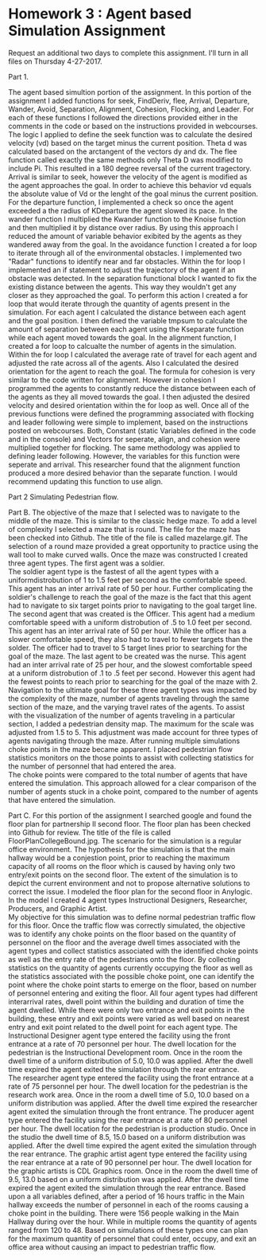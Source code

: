 # Homework 3 : Agent based Simulation Assignment 

Request an additional two days to complete this assignment.  I'll turn in all files on Thursday 4-27-2017.

Part 1.  

The agent based simultion portion of the assignment.  In this portion of the assignment I added functions for seek, FindDeriv, flee, Arrival, Departure, Wander,
Avoid, Separation, Alignment, Cohesion, Flocking, and Leader.  For each of these functions I followed the directions provided either in the comments in the 
code or based on the instructions provided in webcourses.  The logic I applied to define the seek function was to calculate the desired velocity (vd) based on 
the target minus the current position.  Theta d was calculated based on the arctangent of the vectors dy and dx.  The flee function called exactly the same methods
only Theta D was modified to include Pi.  This resulted in a 180 degree reversal of the current tragectory.  Arrival is similar to seek, however the velocity of the agent 
is modified as the agent approaches the goal.  In order to achieve this behavior vd equals the absolute value of Vd or the lenght of the goal minus the current position.
For the departure function, I implemented a check so once the agent exceeded a the radius of KDeparture the agent slowed its pace.  In the wander function I multiplied
the Kwander function to the Knoise function and then multiplied it by distance over radius.  By using this approach I reduced the amount of variable behavior exibited by 
the agents as they wandered away from the goal.  In the avoidance function I created a for loop to iterate through all of the environmental obstacles.  I implemented two 
"Radar" functions to identify near and far obstacles.  Within the for loop I implemented an if statement to adjust the trajectory of the agent if an obstacle was detected.
In the separation functional block I wanted to fix the existing distance between the agents.  This way they wouldn't get any closer as they approached the goal.  To perform
this action I created a for loop that would iterate through the quantity of agents present in the simulation.  For each agent I calculated the distance between each agent
and the goal position.  I then defined the variable tmpsum to calculate the amount of separation between each agent using the Kseparate function while each agent 
moved towards the goal.  In the alignment function, I created a for loop to calcualte the number of agents in the simulation.  Within the for loop I calculated the average
rate of travel for each agent and adjusted the rate across all of the agents.  Also I calculated the desired orientation for the agent to reach the goal.  The formula for
cohesion is very similar to the code written for alignment.  However in cohesion I programmed the agents to constantly reduce the distance between each of the agents 
as they all moved towards the goal.  I then adjusted the desired velocity and desired orientation within the for loop as well.  Once all of the previous functions were defined
the programming associated with flocking and leader following were simple to implement, based on the instructions posted on webcourses.  Both, Constant (static Variables
defined in the code and in the console) and Vectors for seperate, align, and cohesion were multiplied together for flocking.  The same methodology was applied to defining
leader following.  However, the variables for this function were seperate and arrival.  This researcher found that the alignment function produced a more desired behavior than
the separate function.  I would recommend updating this function to use align.


Part 2 Simulating Pedestrian flow.

Part B.  The objective of the maze that I selected was to navigate to the middle of the maze.  This is similar to the classic hedge maze.  To add a level of complexity I selected
a maze that is round.  The file for the maze has been checked into Github.  The title of the file is called mazelarge.gif.  The selection of a round maze provided 
a great opportunity to practice using the wall tool to make curved walls.  Once the maze was constructed I created three agent types.  The first agent was a soldier.  
The soldier agent type is the fastest of all the agent types with a uniformdistrobution of 1 to 1.5 feet per second as the comfortable speed.  This agent has an inter arrival 
rate of 50 per hour.  Further complicating the soldier's challenge to reach the goal of the maze is the fact that this agent had to navigate to six target points prior to navigating
to the goal target line.  The second agent that was created is the Officer.  This agent had a  medium comfortable speed with a uniform distrobution of .5 to 1.0 feet per second.  
This agent has an inter arrival rate of 50 per hour.  While the officer has a slower comfortable  speed, they also had to travel to fewer targets than the solder.  The officer had to
travel to 5 target lines prior to searching for the goal of the maze.  The last agent to be created was the nurse.  This agent had an inter arrival rate of 25 per hour, and the slowest 
comfortable speed at a uniform distrobution of .1 to .5 feet per second.  However this agent had the fewest points to reach prior to searching for the goal of the maze with 2.  
Navigation to the ultimate goal for these three agent types was impacted by the complexity of the maze, number of agents traveling through the same section of the maze, and 
the varying travel rates of the agents.  To assist with the visualization of the number of agents traveling in a particular section, I added a pedestrian density map.  The maximum 
for the scale was adjusted from 1.5 to 5.  This adjustment was made account for three types of agents navigating through the maze.  After running multiple simulations choke points 
in the maze became apparent.  I placed pedestrian flow statistics monitors on the those points to assist with collecting statistics for the number of personnel that had entered the area.  
The choke points were compared to the total number of agents that have entered the simulation.  This approach allowed for a clear comparison of the number of agents stuck in a choke 
point, compared to the number of agents that have entered the simulation.

Part C. For this portion of the assignment I searched google and found the floor plan for partnership II second floor.  The floor plan has been checked into Github for review.
The title of the file is called FloorPlanCollegeBound.jpg.  The scenario for the simulation is a regular office environment.  The hypothesis for the simulation is
that the main hallway would be a conjestion point, prior to reaching the maximum capacity of all rooms on the floor which is caused by having only 
two entry/exit points on the second floor.  The extent of the simulation is to depict the current environment and not to propose alternative solutions to correct the issue.
I modeled the floor plan for the second floor in Anylogic.  In the model I created 4 agent types Instructional Designers, Researcher, Producers, and Graphic Artist.  
My objective for this simulation was to define normal pedestrian traffic flow for this floor.  Once the traffic flow was correctly simulated, the objective
was to identify any choke points on the floor based on the quantity of personnel on the floor and the average dwell times associated with the agent types
and collect statistics associated with the identified choke points as well as the entry rate of the pedestrians onto the floor.  By collecting statistics on the
quantity of agents currently occupying the floor as well as the statistics associated with the possible choke point, one can identify the point where the 
choke point starts to emerge on the floor, based on number of personnel entering and exiting the floor.  All four agent types had different interarrival rates, 
dwell point within the building and duration of time the agent dwelled.  While there were only two  entrance and exit points in the building, 
these entry and exit points were varied as well based on nearest entry and exit point related to the dwell point  for each agent type.  The Instructional Designer agent type 
entered the facility using the front entrance at a rate of 70 personnel per hour.  The dwell location for the pedestrian is  the Instructional Development room.  Once in the 
room the dwell time of a uniform distribution of 5.0, 10.0 was applied.  After the dwell time expired the agent exited the simulation through the rear entrance.  
The researcher agent type entered the facility using the front entrance at a rate of 75 personnel per hour.  The dwell location for the pedestrian is  the research 
work area.  Once in the room a dwell time of  5.0, 10.0 based on a uniform distribution was applied.  After the dwell time expired the researcher agent exited the 
simulation through the front entrance. The producer agent type entered the facility using the rear entrance  at a rate of 80 personnel per hour.  The dwell location for the
pedestrian is  production studio.  Once in the studio the dwell time of  8.5, 15.0 based on a uniform distribution was applied.  After the dwell time expired the agent exited the simulation through
the rear entrance. The graphic artist agent type entered the facility using the rear entrance at a rate of 90 personnel per hour.  The dwell location for the
graphic artists is  CDL Graphics room.  Once in the room the dwell time of  9.5, 13.0 based on a uniform distribution was applied.  After the dwell time expired the agent exited the simulation through
the rear entrance.  Based upon a all variables defined, after a period of 16 hours traffic in the Main hallway exceeds the number of personnel in each of the rooms 
causing a choke point in the building.   There were 156 people walking in the Main Hallway during over the hour.  While in multiple rooms the quantity of agents ranged
from 120 to 48.  Based on simulations of these types one can plan for the maximum quantity of personnel that could enter, occupy, and exit an office area without causing
an impact to pedestrian traffic flow.
